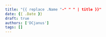 ```yaml
---
title: "{{ replace .Name "-" " " | title }}"
date: {{ .Date }}
draft: true
authors: ['DCjanus']
tags: []
---
```


